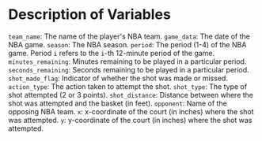 # Description of Variables
`team_name`: The name of the player's NBA team.
`game_data`: The date of the NBA game. 
`season`: The NBA season. 
`period`: The period (1-4) of the NBA game. Period `i` refers to the `i`-th 12-minute period of the game.
`minutes_remaining`: Minutes remaining to be played in a particular period.
`seconds_remaining`: Seconds remaining to be played in a particular period.
`shot_made_flag`: Indicator of whether the shot was made or missed.
`action_type`: The action taken to attempt the shot.
`shot_type`: The type of shot attempted (2 or 3 points).
`shot_distance`: Distance between where the shot was attempted and the basket (in feet).
`opponent`: Name of the opposing NBA team.
`x`: x-coordinate of the court (in inches) where the shot was attempted.
`y`: y-coordinate of the court (in inches) where the shot was attempted.
